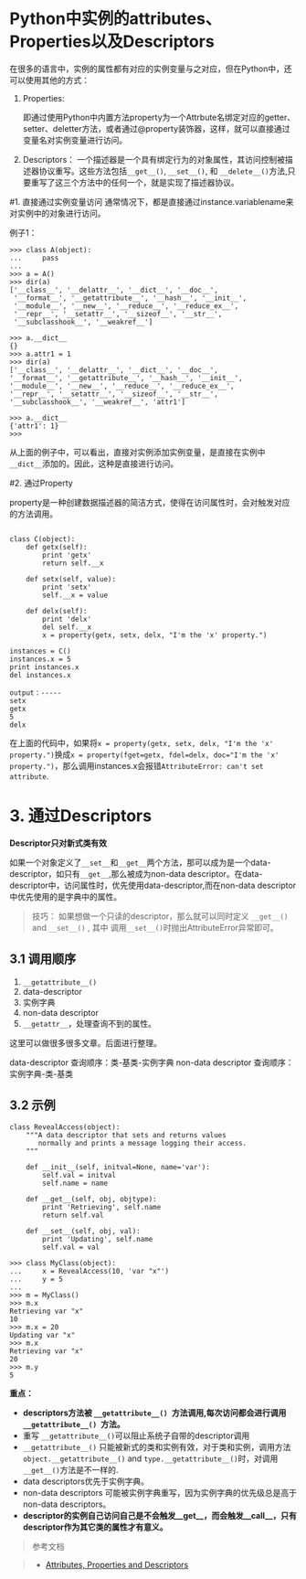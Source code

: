 # Python中实例的attributes、Properties以及Descriptors

在很多的语言中，实例的属性都有对应的实例变量与之对应，但在Python中，还可以使用其他的方式：

1. Properties:

   即通过使用Python中内置方法property为一个Attrbute名绑定对应的getter、setter、deletter方法，或者通过@property装饰器，这样，就可以直接通过变量名对实例变量进行访问。

2. Descriptors：
	 一个描述器是一个具有绑定行为的对象属性，其访问控制被描述器协议重写。这些方法包括`__get__()`, `__set__()`, 和 `__delete__()`方法,只要重写了这三个方法中的任何一个，就是实现了描述器协议。

#1. 直接通过实例变量访问
通常情况下，都是直接通过instance.variablename来对实例中的对象进行访问。

例子1：
```
>>> class A(object):
...     pass
... 
>>> a = A()
>>> dir(a)
['__class__', '__delattr__', '__dict__', '__doc__',
 '__format__', '__getattribute__', '__hash__', '__init__', 
 '__module__', '__new__', '__reduce__', '__reduce_ex__', 
 '__repr__', '__setattr__', '__sizeof__', '__str__', 
 '__subclasshook__', '__weakref__']
 
>>> a.__dict__
{}
>>> a.attr1 = 1
>>> dir(a)
['__class__', '__delattr__', '__dict__', '__doc__', 
'__format__', '__getattribute__', '__hash__', '__init__', 
'__module__', '__new__', '__reduce__', '__reduce_ex__', 
'__repr__', '__setattr__', '__sizeof__', '__str__', 
'__subclasshook__', '__weakref__', 'attr1']

>>> a.__dict__
{'attr1': 1}
>>> 
```
从上面的例子中，可以看出，直接对实例添加实例变量，是直接在实例中`__dict__`添加的。因此，这种是直接进行访问。


#2. 通过Property

property是一种创建数据描述器的简洁方式，使得在访问属性时，会对触发对应的方法调用。

```

class C(object):
    def getx(self):
        print 'getx'
        return self.__x

    def setx(self, value):
        print 'setx'
        self.__x = value 

    def delx(self):
        print 'delx'
        del self.__x
        x = property(getx, setx, delx, "I'm the 'x' property.") 
  
instances = C()
instances.x = 5
print instances.x
del instances.x

output：-----
setx
getx
5
delx
```
在上面的代码中，如果将`x = property(getx, setx, delx, "I'm the 'x' property.")`换成`x = property(fget=getx, fdel=delx, doc="I'm the 'x' property.")`，那么调用instances.x会报错`AttributeError: can't set attribute`.

# 3. 通过Descriptors
**Descriptor只对新式类有效**

如果一个对象定义了`__set__`和`__get__`两个方法，那可以成为是一个data-descriptor，如只有`__get__`,那么被成为non-data descriptor。在data-descriptor中，访问属性时，优先使用data-descriptor,而在non-data descriptor中优先使用的是字典中的属性。

> 技巧： 如果想做一个只读的descriptor，那么就可以同时定义 `__get__() `and `__set__()` , 其中 调用`__set__()`时抛出AttributeError异常即可。


## 3.1 调用顺序
1.  `__getattribute__() `
2. data-descriptor
3. 实例字典
4. non-data descriptor
5. `__getattr__`，处理查询不到的属性。


这里可以做很多很多文章。后面进行整理。

data-descriptor  查询顺序：类-基类-实例字典
non-data descriptor 查询顺序：实例字典-类-基类


## 3.2 示例
```
class RevealAccess(object):
    """A data descriptor that sets and returns values
       normally and prints a message logging their access.
    """

    def __init__(self, initval=None, name='var'):
        self.val = initval
        self.name = name

    def __get__(self, obj, objtype):
        print 'Retrieving', self.name
        return self.val

    def __set__(self, obj, val):
        print 'Updating', self.name
        self.val = val

>>> class MyClass(object):
...     x = RevealAccess(10, 'var "x"')
...     y = 5
...
>>> m = MyClass()
>>> m.x
Retrieving var "x"
10
>>> m.x = 20
Updating var "x"
>>> m.x
Retrieving var "x"
20
>>> m.y
5

```


**重点：**

  *   **descriptors方法被 `__getattribute__() `方法调用,每次访问都会进行调用`__getattribute__() `方法。**
  *	重写 `__getattribute__()`可以阻止系统子自带的descriptor调用
  *	`__getattribute__()` 只能被新式的类和实例有效，对于类和实例，调用方法`object.__getattribute__()` and `type.__getattribute__()`时，对调用 `__get__()`方法是不一样的.
  *	data descriptors优先于实例字典。
  *	non-data descriptors 可能被实例字典重写，因为实例字典的优先级总是高于non-data descriptors。
  *  **descriptor的实例自己访问自己是不会触发__get__，而会触发__call__，只有descriptor作为其它类的属性才有意义。**

> 参考文档

>  *   [Attributes, Properties and Descriptors
](http://itmaybeahack.com/book/python-2.6/html/p03/p03c05_properties.html#objects-properties-desc)



